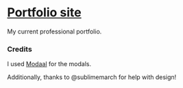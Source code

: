 # [Portfolio site](https://rsdesoto.github.io)

My current professional portfolio.

### Credits

I used [Modaal](https://github.com/humaan/Modaal) for the modals.

Additionally, thanks to @sublimemarch for help with design!